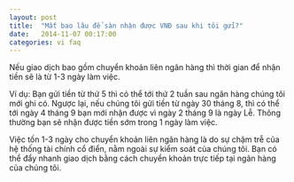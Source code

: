 ```yaml
---
layout: post
title:  "Mất bao lâu để sàn nhận được VNĐ sau khi tôi gửi?"
date:   2014-11-07 00:17:00
categories: vi faq
---
```


Nếu giao dịch bao gồm chuyển khoản liên ngân hàng thì thời gian để nhận tiền sẽ là từ 1-3 ngày làm việc.

Ví dụ: Bạn gửi tiền từ thứ 5 thì có thể tới thứ 2 tuần sau ngân hàng chúng tôi mới ghi có. Ngược lại, nếu chúng tôi gửi tiền từ ngày 30 tháng 8, thì có thể tới ngày 4 tháng 9 bạn mới nhận được vì ngày 2 tháng 9 là ngày Lễ. Thông thường bạn sẽ nhận được tiền sớm trong 1 ngày làm việc.

Việc tốn 1-3 ngày cho chuyển khoản liên ngân hàng là do sự chậm trễ của hệ thống tài chính cổ điển, nằm ngoài sự kiểm soát của chúng tôi. Bạn có thể đẩy nhanh giao dịch bằng cách chuyển khoản trực tiếp tại ngân hàng của chúng tôi.